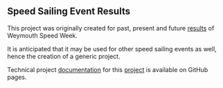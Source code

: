 ## Speed Sailing Event Results

This project was originally created for past, present and future [results](https://logiqx.github.io/wsw-results/results/index.html) of Weymouth Speed Week.

It is anticipated that it may be used for other speed sailing events as well, hence the creation of a generic project.

Technical project [documentation](tech/README.md) for this [project](https://github.com/Logiqx/sse-results) is available on GitHub pages.


